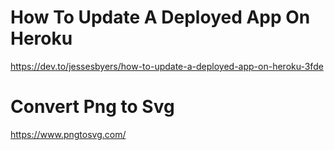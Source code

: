 # How To Update A Deployed App On Heroku
https://dev.to/jessesbyers/how-to-update-a-deployed-app-on-heroku-3fde


# Convert Png to Svg
https://www.pngtosvg.com/
